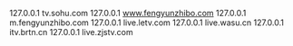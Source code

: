 127.0.0.1 tv.sohu.com
127.0.0.1 www.fengyunzhibo.com
127.0.0.1 m.fengyunzhibo.com
127.0.0.1 live.letv.com
127.0.0.1 live.wasu.cn
127.0.0.1 itv.brtn.cn
127.0.0.1 live.zjstv.com
